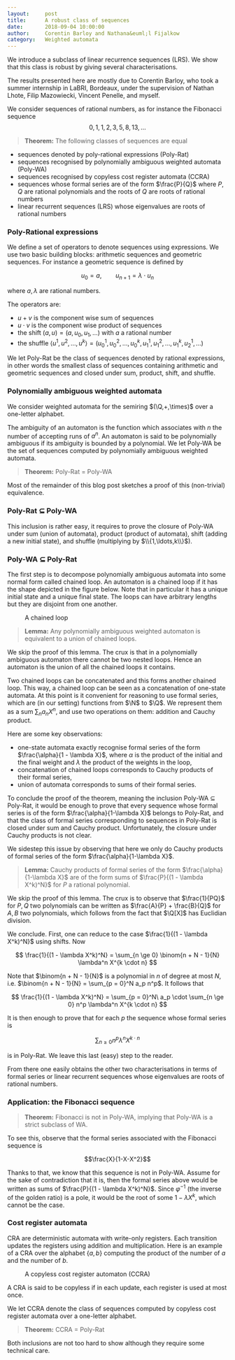 ```yaml
---
layout:     post
title:      A robust class of sequences 
date:       2018-09-04 10:00:00
author:     Corentin Barloy and Nathana&euml;l Fijalkow
category:   Weighted automata
---
```


<script type="text/x-mathjax-config">
MathJax.Hub.Config({
  TeX: {
    Macros: {
      N: "{\\mathbb{N}}",
      M: "{\\mathcal{M}}",
      Q: "{\\mathbb{Q}}",
      Ninfty: "{\\mathbb{N}_{\\infty}}",
      A: "{\\mathcal{A}}",
    }
  }
});
</script>

<p class="intro"><span class="dropcap">W</span>e introduce a subclass of linear recurrence sequences (LRS).
We show that this class is robust by giving several characterisations.
</p>

The results presented here are mostly due to Corentin Barloy, who took a summer internship in LaBRI, Bordeaux, 
under the supervision of Nathan Lhote, Filip Mazowiecki, Vincent Penelle, and myself.

We consider sequences of rational numbers, as for instance the Fibonacci sequence
$$
0,1,1,2,3,5,8,13,\ldots
$$

> **Theorem:**
The following classes of sequences are equal
* sequences denoted by poly-rational expressions (Poly-Rat)
* sequences recognised by polynomially ambiguous weighted automata (Poly-WA)
* sequences recognised by copyless cost register automata (CCRA)
* sequences whose formal series are of the form $\frac{P}{Q}$ where $P,Q$ are rational polynomials and the roots of $Q$ are roots of rational numbers
* linear recurrent sequences (LRS) whose eigenvalues are roots of rational numbers

### Poly-Rational expressions

We define a set of operators to denote sequences using expressions.
We use two basic building blocks: arithmetic sequences and geometric sequences. 
For instance a geometric sequence is defined by

$$u_0 = a,\qquad u_{n+1} = \lambda \cdot u_n$$

where $a,\lambda$ are rational numbers.

The operators are:
* $u + v$ is the component wise sum of sequences
* $u \cdot v$ is the component wise product of sequences
* the shift $(a,u) = (a,u_0,u_1,\ldots)$ with $a$ a rational number
* the shuffle $\langle u^1,u^2,\ldots,u^k \rangle = (u^1_0,u^2_0,\ldots,u^k_0,u^1_1,u^2_1,\ldots,u^k_1,u^1_2,\ldots)$ 

We let Poly-Rat be the class of sequences denoted by rational expressions,
in other words the smallest class of sequences containing arithmetic and geometric sequences and closed under sum, product, shift, and shuffle.

### Polynomially ambiguous weighted automata

We consider weighted automata for the semiring $(\Q,+,\times)$ over a one-letter alphabet.

The ambiguity of an automaton is the function which associates with $n$ the number of accepting runs of $a^n$.
An automaton is said to be polynomially ambiguous if its ambiguity is bounded by a polynomial. 
We let Poly-WA be the set of sequences computed by polynomially ambiguous weighted automata.

> **Theorem:**
Poly-Rat = Poly-WA

Most of the remainder of this blog post sketches a proof of this (non-trivial) equivalence.

### Poly-Rat $\subseteq$ Poly-WA

This inclusion is rather easy, it requires to prove the closure of Poly-WA under sum (union of automata), product (product of automata), shift (adding a new initial state), 
and shuffle (multiplying by $\\{1,\ldots,k\\}$).

### Poly-WA $\subseteq$ Poly-Rat

The first step is to decompose polynomially ambiguous automata into some normal form called chained loop.
An automaton is a chained loop if it has the shape depicted in the figure below.
Note that in particular it has a unique initial state and a unique final state.
The loops can have arbitrary lengths but they are disjoint from one another.

<figure>
	<img src="{{ '/images/poly-WA.png' | prepend: site.baseurl }}" alt=""> 
	<figcaption>A chained loop</figcaption>
</figure>

> **Lemma:**
Any polynomially ambiguous weighted automaton is equivalent to a union of chained loops.

We skip the proof of this lemma. The crux is that in a polynomially ambiguous automaton there cannot be two nested loops. 
Hence an automaton is the union of all the chained loops it contains.

Two chained loops can be concatenated and this forms another chained loop.
This way, a chained loop can be seen as a concatenation of one-state automata.
At this point is it convenient for reasoning to use formal series, which are (in our setting) functions from $\N$ to $\Q$. 
We represent them as a sum $\sum_n a_n X^n$, and use two operations on them: addition and Cauchy product.

Here are some key observations:
* one-state automata exactly recognise formal series of the form $\frac{\alpha}{1 - \lambda X}$, 
where $\alpha$ is the product of the initial and the final weight and $\lambda$ the product of the weights in the loop,
* concatenation of chained loops corresponds to Cauchy products of their formal series,
* union of automata corresponds to sums of their formal series.

To conclude the proof of the theorem, meaning the inclusion Poly-WA $\subseteq$ Poly-Rat, 
it would be enough to prove that every sequence whose formal series is of the form $\frac{\alpha}{1-\lambda X}$ belongs to Poly-Rat,
and that the class of formal series corresponding to sequences in Poly-Rat is closed under sum and Cauchy product.
Unfortunately, the closure under Cauchy products is not clear.

We sidestep this issue by observing that here we only do Cauchy products of formal series of the form $\frac{\alpha}{1-\lambda X}$.

> **Lemma:**
Cauchy products of formal series of the form $\frac{\alpha}{1-\lambda X}$ are of the form sums of $\frac{P}{(1 - \lambda X^k)^N}$ for $P$ a rational polynomial.

We skip the proof of this lemma. 
The crux is to observe that $\frac{1}{PQ}$ for $P,Q$ two polynomials can be written as $\frac{A}{P} + \frac{B}{Q}$ for $A,B$ two polynomials,
which follows from the fact that $\Q[X]$ has Euclidian division.

We conclude.
First, one can reduce to the case $\frac{1}{(1 - \lambda X^k)^N}$ using shifts.
Now

$$
\frac{1}{(1 - \lambda X^k)^N} = \sum_{n \ge 0} \binom{n + N - 1}{N} \lambda^n X^{k \cdot n}
$$

Note that $\binom{n + N - 1}{N}$ is a polynomial in $n$ of degree at most $N$, 
i.e. $\binom{n + N - 1}{N} = \sum_{p = 0}^N a_p n^p$.
It follows that

$$
\frac{1}{(1 - \lambda X^k)^N} = \sum_{p = 0}^N\ a_p \cdot \sum_{n \ge 0} n^p \lambda^n X^{k \cdot n}
$$

It is then enough to prove that for each $p$ the sequence whose formal series is 

$$\sum_{n \ge 0} n^p \lambda^n X^{k \cdot n}$$

is in Poly-Rat. We leave this last (easy) step to the reader.

From there one easily obtains the other two characterisations in terms of formal series
or linear recurrent sequences whose eigenvalues are roots of rational numbers.

### Application: the Fibonacci sequence

> **Theorem:**
Fibonacci is not in Poly-WA, implying that Poly-WA is a strict subclass of WA.

To see this, observe that the formal series associated with the Fibonacci sequence is

$$\frac{X}{1-X-X^2}$$

Thanks to that, we know that this sequence is not in Poly-WA.
Assume for the sake of contradiction that it is, then the formal series above would be written as sums of $\frac{P}{(1 - \lambda X^k)^N}$.
Since $\varphi^{-1}$ (the inverse of the golden ratio) is a pole, it would be the root of some $1 - \lambda X^k$, which cannot be the case.


### Cost register automata

CRA are deterministic automata with write-only registers. 
Each transition updates the registers using addition and multiplication.
Here is an example of a CRA over the alphabet $\{a,b\}$ computing the product of the number of $a$ and the number of $b$.
<figure>
	<img src="{{ '/images/CCRA.png' | prepend: site.baseurl }}" alt=""> 
	<figcaption>A copyless cost register automaton (CCRA)</figcaption>
</figure>

A CRA is said to be copyless if in each update, each register is used at most once. 

We let CCRA denote the class of sequences computed by copyless cost register automata over a one-letter alphabet.

> **Theorem:**
CCRA = Poly-Rat

Both inclusions are not too hard to show although they require some technical care.

